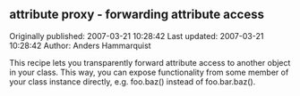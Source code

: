 ## attribute proxy - forwarding attribute access 
Originally published: 2007-03-21 10:28:42 
Last updated: 2007-03-21 10:28:42 
Author: Anders Hammarquist 
 
This recipe lets you transparently forward attribute access to another object in your class. This way, you can expose functionality from some member of your class instance directly, e.g. foo.baz() instead of foo.bar.baz().